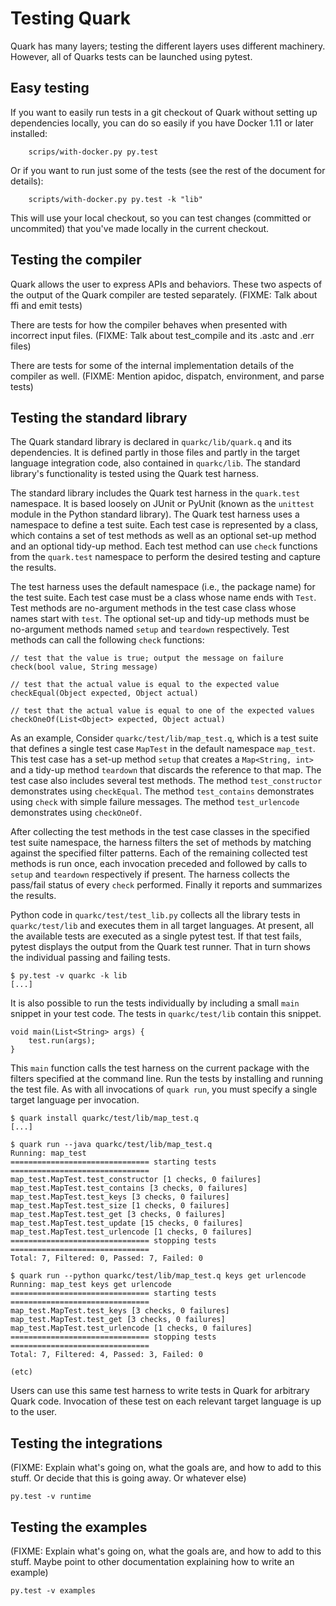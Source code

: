 # Testing Quark

Quark has many layers; testing the different layers uses different machinery. However, all of Quarks tests can be launched using pytest.

## Easy testing

If you want to easily run tests in a git checkout of Quark without setting up dependencies locally, you can do so easily if you have Docker 1.11 or later installed:

        scrips/with-docker.py py.test

Or if you want to run just some of the tests (see the rest of the document for details):

        scripts/with-docker.py py.test -k "lib"

This will use your local checkout, so you can test changes (committed or uncommited) that you've made locally in the current checkout.

## Testing the compiler

Quark allows the user to express APIs and behaviors. These two aspects of the output of the Quark compiler are tested separately. (FIXME: Talk about ffi and emit tests)

There are tests for how the compiler behaves when presented with incorrect input files. (FIXME: Talk about test_compile and its .astc and .err files)

There are tests for some of the internal implementation details of the compiler as well. (FIXME: Mention apidoc, dispatch, environment, and parse tests)


## Testing the standard library

The Quark standard library is declared in `quarkc/lib/quark.q` and its dependencies. It is defined partly in those files and partly in the target language integration code, also contained in `quarkc/lib`. The standard library's functionality is tested using the Quark test harness.

The standard library includes the Quark test harness in the `quark.test` namespace. It is based loosely on JUnit or PyUnit (known as the `unittest` module in the Python standard library). The Quark test harness uses a namespace to define a test suite. Each test case is represented by a class, which contains a set of test methods as well as an optional set-up method and an optional tidy-up method. Each test method can use `check` functions from the `quark.test` namespace to perform the desired testing and capture the results.

The test harness uses the default namespace (i.e., the package name) for the test suite. Each test case must be a class whose name ends with `Test`. Test methods are no-argument methods in the test case class whose names start with `test`. The optional set-up and tidy-up methods must be no-argument methods named `setup` and `teardown` respectively. Test methods can call the following `check` functions:

    // test that the value is true; output the message on failure
    check(bool value, String message)

    // test that the actual value is equal to the expected value
    checkEqual(Object expected, Object actual)

    // test that the actual value is equal to one of the expected values
    checkOneOf(List<Object> expected, Object actual)

As an example, Consider `quarkc/test/lib/map_test.q`, which is a test suite that defines a single test case `MapTest` in the default namespace `map_test`. This test case has a set-up method `setup` that creates a `Map<String, int>` and a tidy-up method `teardown` that discards the reference to that map. The test case also includes several test methods. The method `test_constructor` demonstrates using `checkEqual`. The method `test_contains` demonstrates using `check` with simple failure messages. The method `test_urlencode` demonstrates using `checkOneOf`.

After collecting the test methods in the test case classes in the specified test suite namespace, the harness filters the set of methods by matching against the specified filter patterns. Each of the remaining collected test methods is run once, each invocation preceded and followed by calls to `setup` and `teardown` respectively if present. The harness collects the pass/fail status of every `check` performed. Finally it reports and summarizes the results.

Python code in `quarkc/test/test_lib.py` collects all the library tests in `quarkc/test/lib` and executes them in all target languages. At present, all the available tests are executed as a single pytest test. If that test fails, pytest displays the output from the Quark test runner. That in turn shows the individual passing and failing tests.

    $ py.test -v quarkc -k lib
    [...]

It is also possible to run the tests individually by including a small `main` snippet in your test code. The tests in `quarkc/test/lib` contain this snippet.

    void main(List<String> args) {
        test.run(args);
    }

This `main` function calls the test harness on the current package with the filters specified at the command line. Run the tests by installing and running the test file. As with all invocations of `quark run`, you must specify a single target language per invocation.

    $ quark install quarkc/test/lib/map_test.q
    [...]

    $ quark run --java quarkc/test/lib/map_test.q
    Running: map_test
    =============================== starting tests ===============================
    map_test.MapTest.test_constructor [1 checks, 0 failures]
    map_test.MapTest.test_contains [3 checks, 0 failures]
    map_test.MapTest.test_keys [3 checks, 0 failures]
    map_test.MapTest.test_size [1 checks, 0 failures]
    map_test.MapTest.test_get [3 checks, 0 failures]
    map_test.MapTest.test_update [15 checks, 0 failures]
    map_test.MapTest.test_urlencode [1 checks, 0 failures]
    =============================== stopping tests ===============================
    Total: 7, Filtered: 0, Passed: 7, Failed: 0

    $ quark run --python quarkc/test/lib/map_test.q keys get urlencode
    Running: map_test keys get urlencode
    =============================== starting tests ===============================
    map_test.MapTest.test_keys [3 checks, 0 failures]
    map_test.MapTest.test_get [3 checks, 0 failures]
    map_test.MapTest.test_urlencode [1 checks, 0 failures]
    =============================== stopping tests ===============================
    Total: 7, Filtered: 4, Passed: 3, Failed: 0

    (etc)

Users can use this same test harness to write tests in Quark for arbitrary Quark code. Invocation of these test on each relevant target language is up to the user.


## Testing the integrations

(FIXME: Explain what's going on, what the goals are, and how to add to this stuff. Or decide that this is going away. Or whatever else)

    py.test -v runtime


## Testing the examples

(FIXME: Explain what's going on, what the goals are, and how to add to this stuff. Maybe point to other documentation explaining how to write an example)

    py.test -v examples
